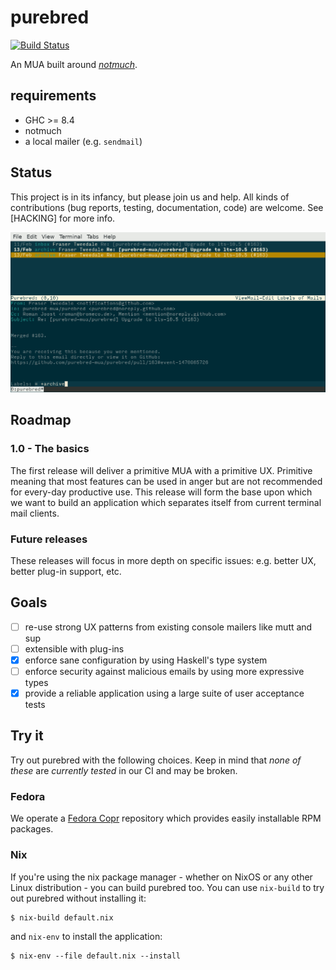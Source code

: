 # purebred

[![Build Status](https://travis-ci.org/purebred-mua/purebred.svg?branch=master)](https://travis-ci.org/purebred-mua/purebred)

An MUA built around [*notmuch*](https://notmuchmail.org/).

## requirements

- GHC >= 8.4
- notmuch
- a local mailer (e.g. ``sendmail``)

## Status

This project is in its infancy, but please join us and help.  All
kinds of contributions (bug reports, testing, documentation, code)
are welcome.  See [HACKING] for more info.

![](screenshot.png)

## Roadmap

### 1.0 - The basics

The first release will deliver a primitive MUA with a primitive UX.
Primitive meaning that most features can be used in anger but are not
recommended for every-day productive use. This release will form the
base upon which we want to build an application which separates itself
from current terminal mail clients.

### Future releases

These releases will focus in more depth on specific issues: e.g. better
UX, better plug-in support, etc.

## Goals

- [ ] re-use strong UX patterns from existing console mailers like mutt and sup
- [ ] extensible with plug-ins
- [x] enforce sane configuration by using Haskell's type system
- [ ] enforce security against malicious emails by using more expressive types
- [x] provide a reliable application using a large suite of user acceptance tests

## Try it

Try out purebred with the following choices. Keep in mind that *none of these* are
*currently tested* in our CI and may be broken.

### Fedora

We operate a
[Fedora Copr](https://copr.fedorainfracloud.org/coprs/romanofski/purebred/)
repository which provides easily installable RPM packages.

### Nix

If you're using the nix package manager - whether on NixOS or any other Linux distribution - you can build purebred too.
You can use `nix-build` to try out purebred without installing it:

```
$ nix-build default.nix
```

and `nix-env` to install the application:

```
$ nix-env --file default.nix --install
```

